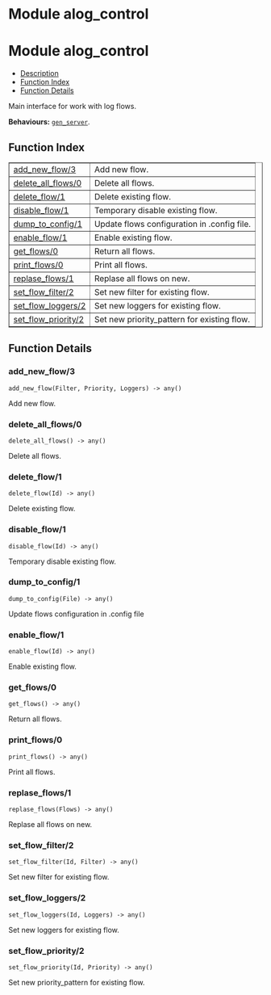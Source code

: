 Module alog_control
===================


<h1>Module alog_control</h1>

* [Description](#description)
* [Function Index](#index)
* [Function Details](#functions)



Main interface for work with log flows.



__Behaviours:__ [`gen_server`](gen_server.md).

<h2><a name="index">Function Index</a></h2>



<table width="100%" border="1" cellspacing="0" cellpadding="2" summary="function index"><tr><td valign="top"><a href="#add_new_flow-3">add_new_flow/3</a></td><td>Add new flow.</td></tr><tr><td valign="top"><a href="#delete_all_flows-0">delete_all_flows/0</a></td><td>Delete all flows.</td></tr><tr><td valign="top"><a href="#delete_flow-1">delete_flow/1</a></td><td>Delete existing flow.</td></tr><tr><td valign="top"><a href="#disable_flow-1">disable_flow/1</a></td><td>Temporary disable existing flow.</td></tr><tr><td valign="top"><a href="#dump_to_config-1">dump_to_config/1</a></td><td>Update flows configuration in .config file.</td></tr><tr><td valign="top"><a href="#enable_flow-1">enable_flow/1</a></td><td>Enable existing flow.</td></tr><tr><td valign="top"><a href="#get_flows-0">get_flows/0</a></td><td>Return all flows.</td></tr><tr><td valign="top"><a href="#print_flows-0">print_flows/0</a></td><td>Print all flows.</td></tr><tr><td valign="top"><a href="#replase_flows-1">replase_flows/1</a></td><td>Replase all flows on new.</td></tr><tr><td valign="top"><a href="#set_flow_filter-2">set_flow_filter/2</a></td><td>Set new filter for existing flow.</td></tr><tr><td valign="top"><a href="#set_flow_loggers-2">set_flow_loggers/2</a></td><td>Set new loggers for existing flow.</td></tr><tr><td valign="top"><a href="#set_flow_priority-2">set_flow_priority/2</a></td><td>Set new priority_pattern for existing flow.</td></tr></table>




<h2><a name="functions">Function Details</a></h2>


<a name="add_new_flow-3"></a>

<h3>add_new_flow/3</h3>





`add_new_flow(Filter, Priority, Loggers) -> any()`



Add new flow.<a name="delete_all_flows-0"></a>

<h3>delete_all_flows/0</h3>





`delete_all_flows() -> any()`



Delete all flows.<a name="delete_flow-1"></a>

<h3>delete_flow/1</h3>





`delete_flow(Id) -> any()`



Delete existing flow.<a name="disable_flow-1"></a>

<h3>disable_flow/1</h3>





`disable_flow(Id) -> any()`



Temporary disable existing flow.<a name="dump_to_config-1"></a>

<h3>dump_to_config/1</h3>





`dump_to_config(File) -> any()`



Update flows configuration in .config file<a name="enable_flow-1"></a>

<h3>enable_flow/1</h3>





`enable_flow(Id) -> any()`



Enable existing flow.<a name="get_flows-0"></a>

<h3>get_flows/0</h3>





`get_flows() -> any()`



Return all flows.<a name="print_flows-0"></a>

<h3>print_flows/0</h3>





`print_flows() -> any()`



Print all flows.<a name="replase_flows-1"></a>

<h3>replase_flows/1</h3>





`replase_flows(Flows) -> any()`



Replase all flows on new.<a name="set_flow_filter-2"></a>

<h3>set_flow_filter/2</h3>





`set_flow_filter(Id, Filter) -> any()`



Set new filter for existing flow.<a name="set_flow_loggers-2"></a>

<h3>set_flow_loggers/2</h3>





`set_flow_loggers(Id, Loggers) -> any()`



Set new loggers for existing flow.<a name="set_flow_priority-2"></a>

<h3>set_flow_priority/2</h3>





`set_flow_priority(Id, Priority) -> any()`



Set new priority_pattern for existing flow.